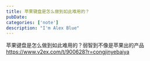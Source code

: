 ```yaml
---
title: 苹果键盘是怎么做到如此难用的？
pubDate:
categories: ['note']
description: "I'm Alex Blue"
---
```


苹果键盘是怎么做到如此难用的？弱智到不像是苹果出的产品 <a href="https://www.v2ex.com/t/900628?r=congjinyebaiya" target="_blank" rel="noopener noreferrer">https://www.v2ex.com/t/900628?r=congjinyebaiya</a>
